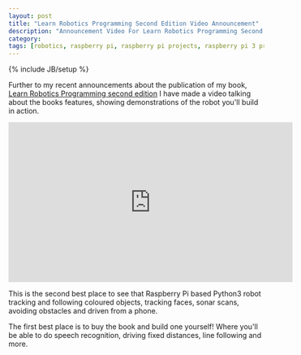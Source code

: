 ```yaml
---
layout: post
title: "Learn Robotics Programming Second Edition Video Announcement"
description: "Announcement Video For Learn Robotics Programming Second Edition"
category: 
tags: [robotics, raspberry pi, raspberry pi projects, raspberry pi 3 projects, raspberry pi 4 projects, robot, electronics, computer vision, voice recognition]
---
```

{% include JB/setup %}

Further to my recent announcements about the publication of my book, [Learn Robotics Programming second edition](http://packt.live/2XccaKe) I have made a video talking about the books features, showing demonstrations of the robot you'll build in action.

<div class="embed-responsive embed-responsive-16by9">
<iframe width="560" height="315" src="https://www.youtube.com/embed/wCL8LrQ8RcA" frameborder="0" allow="accelerometer; autoplay; encrypted-media; gyroscope; picture-in-picture" allowfullscreen="true"></iframe>
</div>

This is the second best place to see that Raspberry Pi based Python3 robot tracking and following coloured objects, tracking faces, sonar scans, avoiding obstacles and driven from a phone.

The first best place is to buy the book and build one yourself! Where you'll be able to do speech recognition, driving fixed distances, line following and more.
